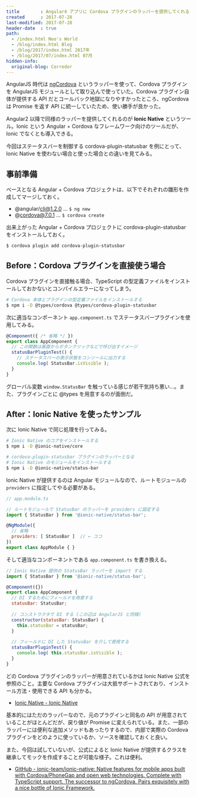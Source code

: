 ```yaml
---
title        : Angular4 アプリに Cordova プラグインのラッパーを提供してくれる IonicNative
created      : 2017-07-28
last-modified: 2017-07-28
header-date  : true
path:
  - /index.html Neo's World
  - /blog/index.html Blog
  - /blog/2017/index.html 2017年
  - /blog/2017/07/index.html 07月
hidden-info:
  original-blog: Corredor
---
```


AngularJS 時代は [ngCordova](http://ngcordova.com/) というラッパーを使って、Cordova プラグインを AngularJS モジュールとして取り込んで使っていた。Cordova プラグイン自体が提供する API だとコールバック地獄になりやすかったところ、ngCordova は Promise を返す API に統一していたため、使い勝手が良かった。

Angular2 以降で同様のラッパーを提供してくれるのが **Ionic Native** というツール。Ionic という Angular + Cordova なフレームワーク向けのツールだが、Ionic でなくとも導入できる。

今回はステータスバーを制御する cordova-plugin-statusbar を例にとって、Ionic Native を使わない場合と使った場合との違いを見てみる。

## 事前準備

ベースとなる Angular + Cordova プロジェクトは、以下でそれぞれの雛形を作成してマージしておく。

- @angular/cli@1.2.0 … `$ ng new`
- @cordova@7.0.1 … `$ cordova create`

出来上がった Angular + Cordova プロジェクトに cordova-plugin-statusbar をインストールしておく。

```bash
$ cordova plugin add cordova-plugin-statusbar
```

## Before：Cordova プラグインを直接使う場合

Cordova プラグインを直接触る場合、TypeScript の型定義ファイルをインストールしておかないとコンパイルエラーになってしまう。

```bash
# Cordova 本体とプラグインの型定義ファイルをインストールする
$ npm i -D @types/cordova @types/cordova-plugin-statusbar
```

次に適当なコンポーネント `app.component.ts` でステータスバープラグインを使用してみる。

```javascript
@Component({ /* 省略 */ })
export class AppComponent {
  // この関数は画面からボタンクリックなどで呼び出すイメージ
  statusBarPluginTest() {
    // ステータスバーの表示状態をコンソールに出力する
    console.log( StatusBar.isVisible );
  }
}
```

グローバル変数 `window.StatusBar` を触っている感じが若干気持ち悪い…。また、プラグインごとに @types を用意するのが面倒だ。

## After：Ionic Native を使ったサンプル

次に Ionic Native で同じ処理を行ってみる。

```bash
# Ionic Native のコアをインストールする
$ npm i -D @ionic-native/core

# cordova-plugin-statusbar プラグインのラッパーとなる
# Ionic Native のモジュールをインストールする
$ npm i -D @ionic-native/status-bar
```

Ionic Native が提供するのは Angular モジュールなので、ルートモジュールの `providers` に指定してやる必要がある。

```javascript
// app.module.ts

// ルートモジュールで StatusBar のラッパーを providers に設定する
import { StatusBar } from '@ionic-native/status-bar';

@NgModule({
  // 省略
  providers: [ StatusBar ]  // ← ココ
})
export class AppModule { }
```

そして適当なコンポーネントである `app.component.ts` を書き換える。

```javascript
// Ionic Native 提供の StatusBar ラッパーを import する
import { StatusBar } from '@ionic-native/status-bar';

@Component({})
export class AppComponent {
  // DI するためにフィールドを用意する
  statusBar: StatusBar;
  
  // コンストラクタで DI する (この辺は AngularJS と同様)
  constructor(statusBar: StatusBar) {
    this.statusBar = statusBar;
  }
  
  // フィールドに DI した StatusBar を介して使用する
  statusBarPluginTest() {
    console.log( this.statusBar.isVisible );
  }
}
```

どの Cordova プラグインのラッパーが用意されているかは Ionic Native 公式を参照のこと。主要な Cordova プラグインは大抵サポートされており、インストール方法・使用できる API も分かる。

- [Ionic Native - Ionic Native](https://ionicframework.com/docs/native/)

基本的にはただのラッパーなので、元のプラグインと同名の API が用意されていることがほとんどだが、戻り値が Promise に変えられている。また、一部のラッパーには便利な追加メソッドもあったりするので、内部で実際の Cordova プラグインをどのように使っているか、ソースを確認しておくと良い。

また、今回は試していないが、公式によると Ionic Native が提供するクラスを継承してモックを作成することが可能な様子。これは便利。

- [GitHub - ionic-team/ionic-native: Native features for mobile apps built with Cordova/PhoneGap and open web technologies. Complete with TypeScript support. The successor to ngCordova. Pairs exquisitely with a nice bottle of Ionic Framework.](https://github.com/ionic-team/ionic-native#mocking-and-browser-development)
